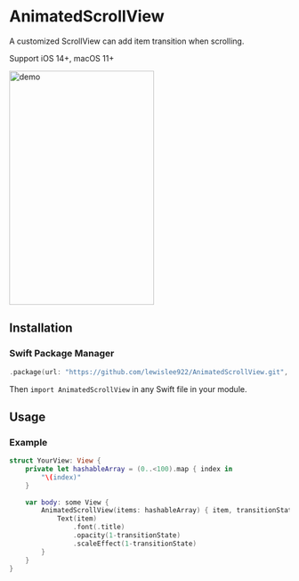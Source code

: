 # AnimatedScrollView

A customized ScrollView can add item transition when scrolling.

Support iOS 14+, macOS 11+

<img src="https://github.com/lewislee922/AnimatedScrollView/assets/33001057/859733b1-944e-46f7-bfd0-4b471c01c0f4" alt="demo" height="420" width="260"/>

## Installation
### Swift Package Manager

```swift
.package(url: "https://github.com/lewislee922/AnimatedScrollView.git", from: "1.0.6")
```

Then `import AnimatedScrollView` in any Swift file in your module.

## Usage
### Example
```swift
struct YourView: View {
    private let hashableArray = (0..<100).map { index in
        "\(index)"
    }
    
    var body: some View {
        AnimatedScrollView(items: hashableArray) { item, transitionState in
            Text(item)
                .font(.title)
                .opacity(1-transitionState)
                .scaleEffect(1-transitionState)
        }
    }
}
```
